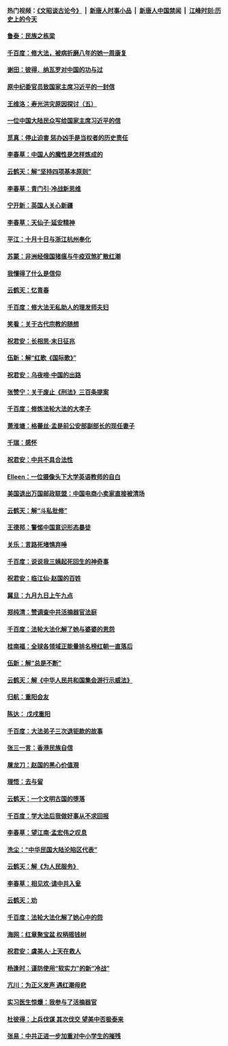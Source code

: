 #### 热门视频：[《文昭谈古论今》](https://github.com/gfw-breaker/wenzhao/blob/master/README.md?t=10291158) &nbsp;|&nbsp; [新唐人时事小品](https://github.com/gfw-breaker/ntdtv-comedy/blob/master/README.md?t=10291158) &nbsp;|&nbsp; [新唐人中国禁闻](https://github.com/gfw-breaker/ntdtv-news/blob/master/README.md?t=10291158) &nbsp;|&nbsp; [江峰时刻:历史上的今天](https://github.com/gfw-breaker/today-in-history/blob/master/README.md?t=10291158) 

#### [鲁泰：民族之栋梁](../pages/nsc993/n10815500.md?t=10291158) 

#### [千百度：修大法，被病折磨八年的她一周康复](../pages/nsc993/n10814999.md?t=10291158) 

#### [谢田：彼得．纳瓦罗对中国的功与过](../pages/nsc993/n10812731.md?t=10291158) 

#### [原中纪委官员致国家主席习近平的一封信](../pages/nsc993/n10814849.md?t=10291158) 

#### [王维洛：寿光洪灾原因探讨（五）](../pages/nsc993/n10814744.md?t=10291158) 

#### [一位中国大陆民众写给国家主席习近平的信](../pages/nsc993/n10813495.md?t=10291158) 

#### [觅真：停止迫害 惩办凶手是当权者的历史责任](../pages/nsc993/n10811677.md?t=10291158) 

#### [李春草：中国人的魔性是怎样炼成的](../pages/nsc993/n10811622.md?t=10291158) 

#### [云鹤天：解“坚持四项基本原则”](../pages/nsc993/n10810743.md?t=10291158) 

#### [李春草：青门引·冷战新思维](../pages/nsc993/n10810733.md?t=10291158) 

#### [宁开新：英国人关心新疆](../pages/nsc993/n10809847.md?t=10291158) 

#### [李春草：天仙子‧延安精神](../pages/nsc993/n10807053.md?t=10291158) 

#### [平江：十月十日与浙江杭州奉化](../pages/nsc993/n10807043.md?t=10291158) 

#### [苏蒙：非洲经俄国猪瘟与牛疫双煞扩散红潮](../pages/nsc993/n10807031.md?t=10291158) 

#### [我懂得了什么是信仰](../pages/nsc993/n10801554.md?t=10291158) 

#### [云鹤天：忆青春](../pages/nsc993/n10802146.md?t=10291158) 

#### [千百度：修大法无私助人的理发师夫妇](../pages/nsc993/n10802411.md?t=10291158) 

#### [笑看：关于古代宗教的随想](../pages/nsc993/n10802156.md?t=10291158) 

#### [祝君安：长相思‧末日征兆](../pages/nsc993/n10802141.md?t=10291158) 

#### [伍新：解“红歌《国际歌》”](../pages/nsc993/n10800387.md?t=10291158) 

#### [祝君安：乌夜啼‧中国的出路](../pages/nsc993/n10800368.md?t=10291158) 

#### [张赞宁：关于废止《刑法》三百条提案](../pages/nsc993/n10800416.md?t=10291158) 

#### [千百度：修炼法轮大法的大孝子](../pages/nsc993/n10799615.md?t=10291158) 

#### [萧淮塘：格蕾丝‧孟是前公安部副部长的现任妻子](../pages/nsc993/n10799586.md?t=10291158) 

#### [千瑞：感怀](../pages/nsc993/n10799581.md?t=10291158) 

#### [祝君安：中共不具合法性](../pages/nsc993/n10798264.md?t=10291158) 

#### [EIleen：一位摄像头下大学英语教师的自白](../pages/nsc993/n10797002.md?t=10291158) 

#### [美国退出万国邮政联盟：中国电商小卖家直接被清场](../pages/nsc993/n10794894.md?t=10291158) 

#### [云鹤天：解“斗私批修”](../pages/nsc993/n10794890.md?t=10291158) 

#### [王德邦：警惕中国意识形态暴徒](../pages/nsc993/n10794883.md?t=10291158) 

#### [关乐：言路死堵惧弃唾](../pages/nsc993/n10794076.md?t=10291158) 

#### [千百度：说说我三姨起死回生的神奇事](../pages/nsc993/n10794283.md?t=10291158) 

#### [祝君安：临江仙‧赵国的百姓](../pages/nsc993/n10794048.md?t=10291158) 

#### [冀旦：九月九日上午九点](../pages/nsc993/n10794036.md?t=10291158) 

#### [郑纯清：赞调查中共活摘器官法庭](../pages/nsc993/n10791263.md?t=10291158) 

#### [千百度：法轮大法化解了她与婆婆的恩怨](../pages/nsc993/n10791631.md?t=10291158) 

#### [桂南福：全球各领域正能量排名榜红朝一直落后](../pages/nsc993/n10791212.md?t=10291158) 

#### [伍新：解“总是不断”](../pages/nsc993/n10791175.md?t=10291158) 

#### [云鹤天：解《中华人民共和国集会游行示威法》](../pages/nsc993/n10788984.md?t=10291158) 

#### [归航：重阳会友](../pages/nsc993/n10788972.md?t=10291158) 

#### [陈达： 戊戌重阳](../pages/nsc993/n10788955.md?t=10291158) 

#### [千百度：大法弟子三次退钜款的故事](../pages/nsc993/n10788888.md?t=10291158) 

#### [张三一言：香港民族自信](../pages/nsc993/n10788940.md?t=10291158) 

#### [屠龙刀：赵国的黑心价值覌](../pages/nsc993/n10786800.md?t=10291158) 

#### [理悟：去与留](../pages/nsc993/n10786798.md?t=10291158) 

#### [云鹤天：一个文明古国的堕落](../pages/nsc993/n10786791.md?t=10291158) 

#### [千百度：学大法后我做好事从不求回报](../pages/nsc993/n10786688.md?t=10291158) 

#### [李春草：望江南‧孟宏伟之叹息](../pages/nsc993/n10786183.md?t=10291158) 

#### [洗尘：“中华民国大陆沦陷区代表”](../pages/nsc993/n10786166.md?t=10291158) 

#### [云鹤天：解《为人民服务》](../pages/nsc993/n10786176.md?t=10291158) 

#### [李春草：相见欢‧请中共入瓮](../pages/nsc993/n10785067.md?t=10291158) 

#### [云鹤天：劝](../pages/nsc993/n10785051.md?t=10291158) 

#### [千百度：法轮大法化解了她心中的怨](../pages/nsc993/n10783905.md?t=10291158) 

#### [海网：红章聚宝盆 权柄摇钱树](../pages/nsc993/n10783866.md?t=10291158) 

#### [祝君安：虞美人‧上天在救人](../pages/nsc993/n10783846.md?t=10291158) 

#### [杨逢时：谨防使用“软实力”的新“冷战”](../pages/nsc993/n10783795.md?t=10291158) 

#### [亢川：为正义发声 遇红潮母悲](../pages/nsc993/n10783768.md?t=10291158) 

#### [实习医生惊爆：我参与了活摘器官](../pages/nsc993/n10782508.md?t=10291158) 

#### [杜彼得：上兵伐谋 其次伐交 望美中否极泰来](../pages/nsc993/n10782571.md?t=10291158) 

#### [张易：中共正进一步加重对中小学生的摧残](../pages/nsc993/n10781866.md?t=10291158) 

